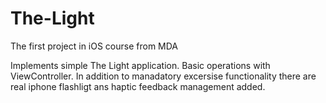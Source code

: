 # The-Light

The first project in iOS course from MDA

Implements simple The Light application. Basic operations with ViewController. In addition to manadatory excersise functionality there are real iphone flashligt ans haptic feedback management added.
